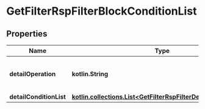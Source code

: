 
# GetFilterRspFilterBlockConditionList

## Properties
Name | Type | Description | Notes
------------ | ------------- | ------------- | -------------
**detailOperation** | **kotlin.String** | 詳細条件区分&lt;br&gt;\&quot;and\&quot; または、 \&quot;or\&quot; |  [optional]
**detailConditionList** | [**kotlin.collections.List&lt;GetFilterRspFilterDetailConditionList&gt;**](GetFilterRspFilterDetailConditionList.md) |  |  [optional]



